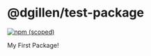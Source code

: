 # @dgillen/test-package

[![npm (scoped)](https://img.shields.io/npm/v/@dgillen27/test-package.svg)](https://github.com/dgillen27/test-package)

My First Package!
